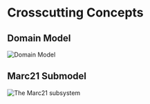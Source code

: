 # Crosscutting Concepts

## Domain Model

![Domain Model](images/target/uml/model/kp-commons-dnb-lookup.urm.png "Domain Model")

## Marc21 Submodel

![The Marc21 subsystem](images/target/uml/marc21/kp-commons-dnb-lookup.urm.png "Marc21 Subsystem")